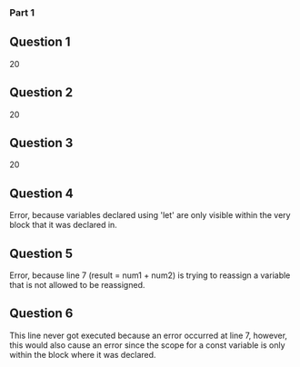 ### Part 1
## Question 1
20
## Question 2
20
## Question 3
20
## Question 4
Error, because variables declared using 'let' are only visible within the very block that it was declared in.
## Question 5
Error, because line 7 (result = num1 + num2) is trying to reassign a variable that is not allowed to be reassigned.
## Question 6
This line never got executed because an error occurred at line 7, however, this would also cause an error since the scope for a const variable is only within the block where it was declared.

